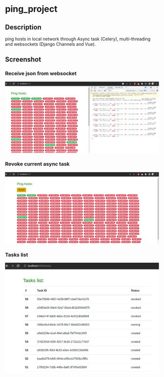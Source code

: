 # ping_project

## Description
ping hosts in local network through Async task (Celery), multi-threading and websockets (Django Channels and Vue).

## Screenshot

### Receive json from websocket
![Ping App](img/ping_hosts.jpeg "Optional Title")

### Revoke current async task
![Ping App](img/ping_hosts_2.jpeg "Optional Title")

### Tasks list
![Tasks List](img/tasks_list.jpeg "Tasks List")